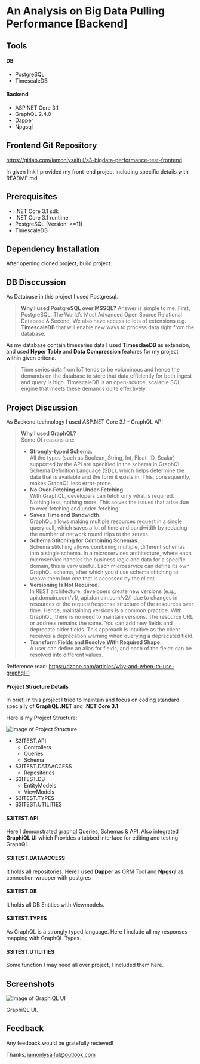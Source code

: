# An Analysis on Big Data Pulling Performance [Backend]

## Tools

#### DB
* PostgreSQL
* TimescaleDB

#### Backend 
* ASP.NET Core 3.1
* GraphQL 2.4.0
* Dapper
* Npgsql

## Frontend Git Repository

https://gitlab.com/iamonlysaiful/s3-bigdata-performance-test-frontend

In given link I provided my front-end project including specific details with README.md


## Prerequisites

* .NET Core 3.1 sdk
* .NET Core 3.1 runtime
* PostgreSQL (Version: >=11)
* TimescaleDB 

##  Dependency Installation

After opening cloned project, build project.


## DB Disccussion
As Database in this project I used Postgresql.

> **Why I used PostgreSQL over MSSQL?** Answer is simple to me. First, PostgreSQL: The World’s Most Advanced Open Source Relational Database &
Second, We also have access to lots of extensions e.g. **TimescaleDB** that will enable new ways to process data right from the database.

As my database contain timeseries data I used **TimesclaeDB** as extension, and used **Hyper Table** and **Data Compression** features for my project within given criteria.

> Time series data from IoT tends to be voluminous and hence the demands on the database to store that data efficiently for both ingest and query is high. 
TimescaleDB is an open-source, scalable SQL engine that meets these demands quite effectively.

## Project Discussion

As Backend technology I used ASP.NET Core 3.1 - GraphQL API

> **Why I used GraphQL?**   
Some Of reasons are:
> * **Strongly-typed Schema.**  
> All the types (such as Boolean, String, Int, Float, ID, Scalar) supported by the API are specified in the schema in GraphQL Schema Definition Language (SDL), 
which helps determine the data that is available and the form it exists in. This, consequently, makes GraphQL less error-prone.
> * **No Over-Fetching or Under-Fetching.**  
> With GraphQL, developers can fetch only what is required. Nothing less, nothing more. This solves the issues that arise due to over-fetching and under-fetching.
> * **Saves Time and Bandwidth.**  
> GraphQL allows making multiple resources request in a single query call, which saves a lot of time and bandwidth by reducing the number of network round trips to the server.
> * **Schema Stitching for Combining Schemas.**  
> Schema stitching allows combining multiple, different schemas into a single schema. In a microservices architecture, where each microservice handles the business 
logic and data for a specific domain, this is very useful. Each microservice can define its own GraphQL schema, after which you’d use schema stitching to weave them 
into one that is accessed by the client.
> * **Versioning Is Not Required.**  
> In REST architecture, developers create new versions (e.g., api.domain.com/v1/, api.domain.com/v2/) due to changes in resources or the request/response structure of 
the resources over time. Hence, maintaining versions is a common practice. With GraphQL, there is no need to maintain versions. The resource URL or address remains the same. 
You can add new fields and deprecate older fields. This approach is intuitive as the client receives a deprecation warning when querying a deprecated field.
> * **Transform Fields and Resolve With Required Shape.**  
> A user can define an alias for fields, and each of the fields can be resolved into different values.

Refference read: https://dzone.com/articles/why-and-when-to-use-graphql-1

#### Project Structure Details

In brief, In this project I tried to maintain and focus on  coding standard specially of **GraphQL .NET** and **.NET Core 3.1**

Here is my Project Structure:

![Image of Project Structure](S3ITEST.API/Properties/readme-assets/img-1.PNG)


  * S3ITEST.API
    * Controllers
    * Queries
    * Schema
  * S3ITEST.DATAACCESS
    * Repositories
  * S3ITEST.DB
    * EntityModels
    * ViewModels
  * S3ITEST.TYPES
  * S3ITEST.UTILITIES

#### S3ITEST.API
Here I demonstrated graphql Queries, Schemas & API. Also integrated **GraphiQL UI** which Provides a 
tabbed interface for editing and testing GraphQL.

#### S3ITEST.DATAACCESS
It holds all repositories. Here I used **Dapper** as ORM Tool and **Npgsql** as connection wrapper with postgres

#### S3ITEST.DB
It holds all DB Entities with Viewmodels.

#### S3ITEST.TYPES
As GraphQL is a strongly typed language. Here I include all my responses mapping with GraphQL Types.

#### S3ITEST.UTILITIES
Some function I may need all over project, I included them here. 

## Screenshots

![Image of GraphiQL UI](S3ITEST.API/Properties/readme-assets/img-2.png)

GraphiQL UI.

## Feedback

Any feedback would be gratefully recieved!

Thanks, iamonlysaiful@outlook.com